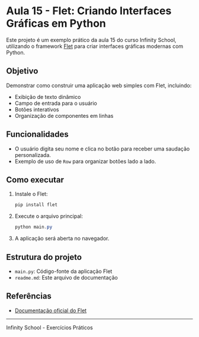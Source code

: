 # Aula 15 - Flet: Criando Interfaces Gráficas em Python

Este projeto é um exemplo prático da aula 15 do curso Infinity School, utilizando o framework [Flet](https://flet.dev/) para criar interfaces gráficas modernas com Python.

## Objetivo
Demonstrar como construir uma aplicação web simples com Flet, incluindo:
- Exibição de texto dinâmico
- Campo de entrada para o usuário
- Botões interativos
- Organização de componentes em linhas

## Funcionalidades
- O usuário digita seu nome e clica no botão para receber uma saudação personalizada.
- Exemplo de uso de `Row` para organizar botões lado a lado.

## Como executar
1. Instale o Flet:
   ```powershell
   pip install flet
   ```
2. Execute o arquivo principal:
   ```powershell
   python main.py
   ```
3. A aplicação será aberta no navegador.

## Estrutura do projeto
- `main.py`: Código-fonte da aplicação Flet
- `readme.md`: Este arquivo de documentação



## Referências
- [Documentação oficial do Flet](https://flet.dev/docs/)

---
Infinity School - Exercícios Práticos
